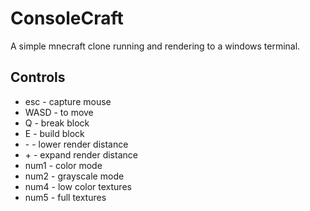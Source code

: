 # ConsoleCraft
 
A simple mnecraft clone running and rendering to a windows terminal.

## Controls

- esc - capture mouse
- WASD - to move
- Q - break block
- E - build block
- \- - lower render distance
- \+ - expand render distance
- num1 - color mode
- num2 - grayscale mode
- num4 - low color textures
- num5 - full textures
